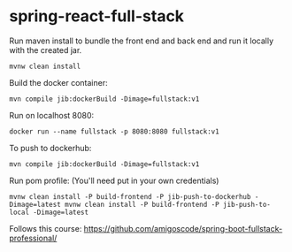 # spring-react-full-stack

Run maven install to bundle the front end and back end and run it locally with the created jar.

`mvnw clean install
`

Build the docker container:

`
mvn compile jib:dockerBuild -Dimage=fullstack:v1
`

Run on localhost 8080:

`docker run --name fullstack -p 8080:8080 fullstack:v1
`

To push to dockerhub:

`mvn compile jib:dockerBuild -Dimage=fullstack:v1`

Run pom profile: (You'll need put in your own credentials)

`mvnw clean install -P build-frontend -P jib-push-to-dockerhub -Dimage=latest
mvnw clean install -P build-frontend -P jib-push-to-local -Dimage=latest`


Follows this course:
https://github.com/amigoscode/spring-boot-fullstack-professional/
